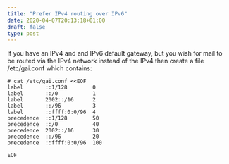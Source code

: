 ```yaml
---
title: "Prefer IPv4 routing over IPv6"
date: 2020-04-07T20:13:18+01:00
draft: false
type: post
---
```


If you have an IPv4 and and IPv6 default gateway, but you wish for mail to be routed via the IPv4 network instead of the IPv4 then create a file /etc/gai.conf which contains:

``` 
# cat /etc/gai.conf <<EOF
label       ::1/128        0
label       ::/0           1
label       2002::/16      2
label       ::/96          3
label       ::ffff:0:0/96  4
precedence  ::1/128        50
precedence  ::/0           40
precedence  2002::/16      30
precedence  ::/96          20
precedence  ::ffff:0:0/96  100

EOF
```
